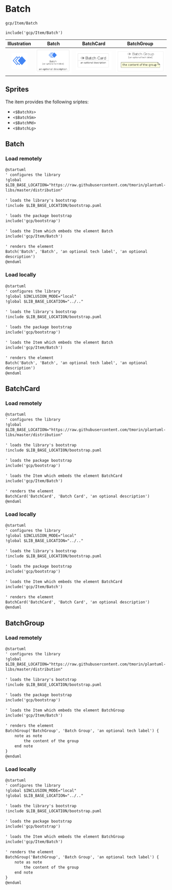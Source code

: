 # Batch


```text
gcp/Item/Batch
```

```text
include('gcp/Item/Batch')
```



| Illustration | Batch | BatchCard | BatchGroup |
| :---: | :---: | :---: | :---: |
| ![illustration for Illustration](../../gcp/Item/Batch.png) | ![illustration for Batch](../../gcp/Item/Batch.Local.png) | ![illustration for BatchCard](../../gcp/Item/BatchCard.Local.png) | ![illustration for BatchGroup](../../gcp/Item/BatchGroup.Local.png) |



## Sprites
The item provides the following sriptes:

- `<$BatchXs>`
- `<$BatchSm>`
- `<$BatchMd>`
- `<$BatchLg>`





## Batch

### Load remotely
```plantuml
@startuml
' configures the library
!global $LIB_BASE_LOCATION="https://raw.githubusercontent.com/tmorin/plantuml-libs/master/distribution"

' loads the library's bootstrap
!include $LIB_BASE_LOCATION/bootstrap.puml

' loads the package bootstrap
include('gcp/bootstrap')

' loads the Item which embeds the element Batch
include('gcp/Item/Batch')

' renders the element
Batch('Batch', 'Batch', 'an optional tech label', 'an optional description')
@enduml
```

### Load locally
```plantuml
@startuml
' configures the library
!global $INCLUSION_MODE="local"
!global $LIB_BASE_LOCATION="../.."

' loads the library's bootstrap
!include $LIB_BASE_LOCATION/bootstrap.puml

' loads the package bootstrap
include('gcp/bootstrap')

' loads the Item which embeds the element Batch
include('gcp/Item/Batch')

' renders the element
Batch('Batch', 'Batch', 'an optional tech label', 'an optional description')
@enduml
```

## BatchCard

### Load remotely
```plantuml
@startuml
' configures the library
!global $LIB_BASE_LOCATION="https://raw.githubusercontent.com/tmorin/plantuml-libs/master/distribution"

' loads the library's bootstrap
!include $LIB_BASE_LOCATION/bootstrap.puml

' loads the package bootstrap
include('gcp/bootstrap')

' loads the Item which embeds the element BatchCard
include('gcp/Item/Batch')

' renders the element
BatchCard('BatchCard', 'Batch Card', 'an optional description')
@enduml
```

### Load locally
```plantuml
@startuml
' configures the library
!global $INCLUSION_MODE="local"
!global $LIB_BASE_LOCATION="../.."

' loads the library's bootstrap
!include $LIB_BASE_LOCATION/bootstrap.puml

' loads the package bootstrap
include('gcp/bootstrap')

' loads the Item which embeds the element BatchCard
include('gcp/Item/Batch')

' renders the element
BatchCard('BatchCard', 'Batch Card', 'an optional description')
@enduml
```

## BatchGroup

### Load remotely
```plantuml
@startuml
' configures the library
!global $LIB_BASE_LOCATION="https://raw.githubusercontent.com/tmorin/plantuml-libs/master/distribution"

' loads the library's bootstrap
!include $LIB_BASE_LOCATION/bootstrap.puml

' loads the package bootstrap
include('gcp/bootstrap')

' loads the Item which embeds the element BatchGroup
include('gcp/Item/Batch')

' renders the element
BatchGroup('BatchGroup', 'Batch Group', 'an optional tech label') {
    note as note
        the content of the group
    end note
}
@enduml
```

### Load locally
```plantuml
@startuml
' configures the library
!global $INCLUSION_MODE="local"
!global $LIB_BASE_LOCATION="../.."

' loads the library's bootstrap
!include $LIB_BASE_LOCATION/bootstrap.puml

' loads the package bootstrap
include('gcp/bootstrap')

' loads the Item which embeds the element BatchGroup
include('gcp/Item/Batch')

' renders the element
BatchGroup('BatchGroup', 'Batch Group', 'an optional tech label') {
    note as note
        the content of the group
    end note
}
@enduml
```

